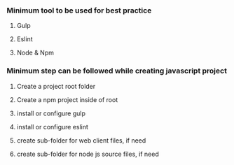 ### Minimum tool to be used for best practice

1. Gulp

2. Eslint

3. Node & Npm


### Minimum step can be followed while creating javascript project

1. Create a project root folder

2. Create a npm project inside of root

3. install or configure gulp

4. install or configure eslint

5. create sub-folder for web client files, if need

6. create sub-folder for node js source files, if need

